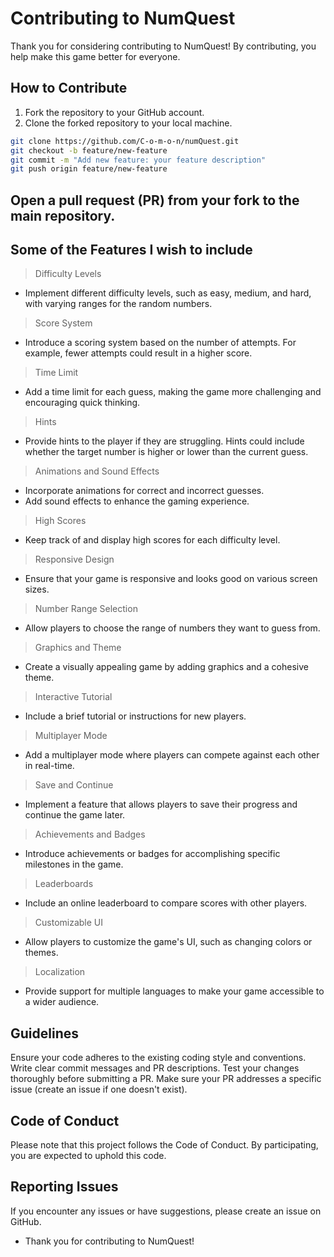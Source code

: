 # Contributing to NumQuest

Thank you for considering contributing to NumQuest! By contributing, you help make this game better for everyone.

## How to Contribute

1. Fork the repository to your GitHub account.
2. Clone the forked repository to your local machine.

```bash
git clone https://github.com/C-o-m-o-n/numQuest.git
git checkout -b feature/new-feature
git commit -m "Add new feature: your feature description"
git push origin feature/new-feature
```

## Open a pull request (PR) from your fork to the main repository.

## Some of the Features I wish to include
> Difficulty Levels
- Implement different difficulty levels, such as easy, medium, and hard, with varying ranges for the random numbers.
> Score System
- Introduce a scoring system based on the number of attempts. For example, fewer attempts could result in a higher score.

> Time Limit
- Add a time limit for each guess, making the game more challenging and encouraging quick thinking.
> Hints
- Provide hints to the player if they are struggling. Hints could include whether the target number is higher or lower than the current guess.

> Animations and Sound Effects
- Incorporate animations for correct and incorrect guesses.
- Add sound effects to enhance the gaming experience.

> High Scores
- Keep track of and display high scores for each difficulty level.

> Responsive Design
- Ensure that your game is responsive and looks good on various screen sizes.

> Number Range Selection
- Allow players to choose the range of numbers they want to guess from.

> Graphics and Theme
- Create a visually appealing game by adding graphics and a cohesive theme.

> Interactive Tutorial
- Include a brief tutorial or instructions for new players.

> Multiplayer Mode
- Add a multiplayer mode where players can compete against each other in real-time.

> Save and Continue
- Implement a feature that allows players to save their progress and continue the game later.

> Achievements and Badges
- Introduce achievements or badges for accomplishing specific milestones in the game.

> Leaderboards
- Include an online leaderboard to compare scores with other players.

> Customizable UI
- Allow players to customize the game's UI, such as changing colors or themes.

> Localization
- Provide support for multiple languages to make your game accessible to a wider audience.
  
## Guidelines
Ensure your code adheres to the existing coding style and conventions.
Write clear commit messages and PR descriptions.
Test your changes thoroughly before submitting a PR.
Make sure your PR addresses a specific issue (create an issue if one doesn't exist).

## Code of Conduct
Please note that this project follows the Code of Conduct. By participating, you are expected to uphold this code.

## Reporting Issues
If you encounter any issues or have suggestions, please create an issue on GitHub.
- Thank you for contributing to NumQuest!
